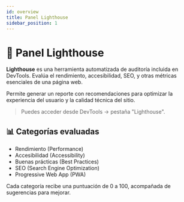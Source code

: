 ```yaml
---
id: overview
title: Panel Lighthouse
sidebar_position: 1
---
```


# 🌟 Panel Lighthouse

**Lighthouse** es una herramienta automatizada de auditoría incluida en DevTools. Evalúa el rendimiento, accesibilidad, SEO, y otras métricas esenciales de una página web.

Permite generar un reporte con recomendaciones para optimizar la experiencia del usuario y la calidad técnica del sitio.

> Puedes acceder desde DevTools → pestaña "Lighthouse".

## 📊 Categorías evaluadas

- Rendimiento (Performance)
- Accesibilidad (Accessibility)
- Buenas prácticas (Best Practices)
- SEO (Search Engine Optimization)
- Progressive Web App (PWA)

Cada categoría recibe una puntuación de 0 a 100, acompañada de sugerencias para mejorar.

